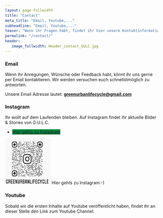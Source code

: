 ```yaml
---
layout: page-fullwidth
title: "Contact"
meta_title: "Email, Youtube,..."
subheadline: "Email, Youtube,..."
teaser: "Wenn ihr Fragen habt, findet ihr hier unsere Kontaktinformationen."
permalink: "/contact/"
header:
   image_fullwidth: Header_contact_GULC.jpg
---
```

### Email
Wenn ihr Anregungen, Wünsche oder Feedback habt, könnt ihr uns gerne per Email kontaktieren. Wir werden versuchen euch schnellstmöglich zu antworten.

Unsere Email Adresse lautet: **greenurbanlifecycle@gmail.com**

### Instagram
Ihr wollt auf dem Laufenden bleiben. Auf Instagram findet ihr aktuelle Bilder & Stories von G.U.L.C.
<div class="button-bar">
 <ul class="button-group radius">
    <li><a href="https://instagram.com/greenurbanlifecycle/" class="button" style="background: rgb(3, 138, 64);">Hier gehts zu Instagram</a></li>
 </ul>
      <a href="https://instagram.com/greenurbanlifecycle/" title="G.U.L.C. - Instagram"><img src="\images\Instagram_QR_Code.jpg" class="alignleft" width="150" height="150" alt="G.U.L.C."></a>
      Hier gehts zu Instagram:-)
 </div>


### Youtube
Sobald wir die ersten Inhalte auf Youtube veröffentlicht haben, findet ihr an dieser Stelle den Link zum Youtube Channel.

